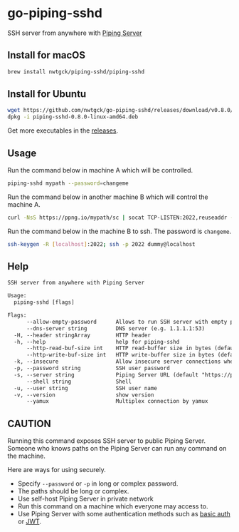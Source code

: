 # go-piping-sshd
SSH server from anywhere with [Piping Server](https://github.com/nwtgck/piping-server)

## Install for macOS
```bash
brew install nwtgck/piping-sshd/piping-sshd
```

## Install for Ubuntu
```bash
wget https://github.com/nwtgck/go-piping-sshd/releases/download/v0.8.0/piping-sshd-0.8.0-linux-amd64.deb
dpkg -i piping-sshd-0.8.0-linux-amd64.deb
```

Get more executables in the [releases](https://github.com/nwtgck/go-piping-sshd/releases).

## Usage

Run the command below in machine A which will be controlled.

```bash
piping-sshd mypath --password=changeme
```

Run the command below in another machine B which will control the machine A.

```bash
curl -NsS https://ppng.io/mypath/sc | socat TCP-LISTEN:2022,reuseaddr - | curl -NsST - https://ppng.io/mypath/cs
```

Run the command below in the machine B to ssh. The password is `changeme`.

```bash
ssh-keygen -R [localhost]:2022; ssh -p 2022 dummy@localhost
```

## Help

```txt
SSH server from anywhere with Piping Server

Usage:
  piping-sshd [flags]

Flags:
      --allow-empty-password      Allows to run SSH server with empty password
      --dns-server string         DNS server (e.g. 1.1.1.1:53)
  -H, --header stringArray        HTTP header
  -h, --help                      help for piping-sshd
      --http-read-buf-size int    HTTP read-buffer size in bytes (default 4096)
      --http-write-buf-size int   HTTP write-buffer size in bytes (default 4096)
  -k, --insecure                  Allow insecure server connections when using SSL
  -p, --password string           SSH user password
  -s, --server string             Piping Server URL (default "https://ppng.io")
      --shell string              Shell
  -u, --user string               SSH user name
  -v, --version                   show version
      --yamux                     Multiplex connection by yamux
```

## CAUTION

Running this command exposes SSH server to public Piping Server. Someone who knows paths on the Piping Server can run any command on the machine. 

Here are ways for using securely.

- Specify `--password` or `-p` in long or complex password.
- The paths should be long or complex.
- Use self-host Piping Server in private network
- Run this command on a machine which everyone may access to.
- Use Piping Server with some authentication methods such as [basic auth](https://github.com/nwtgck/piping-server-basic-auth-docker-compose) or [JWT](https://github.com/nwtgck/jwt-piping-server).
